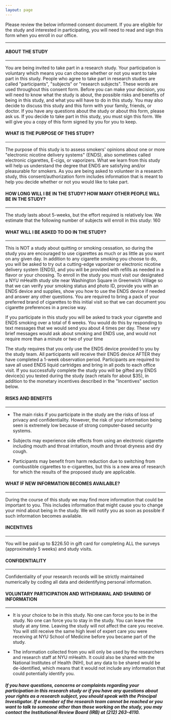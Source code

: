 ```yaml
---
layout: page
---
```


Please review the below informed consent document. If you are eligible for the study and interested in participating, you will need to read and sign this form when you enroll in our office. 

----------------------

#### ABOUT THE STUDY
----------------------
You are being invited to take part in a research study. Your participation is voluntary which means you can choose whether or not you want to take part in this study. People who agree to take part in research studies are called "participants", "subjects" or "research subjects". These words are used throughout this consent form. Before you can make your decision, you will need to know what the study is about, the possible risks and benefits of being in this study, and what you will have to do in this study. You may also decide to discuss this study and this form with your family, friends, or doctor. If you have any questions about the study or about this form, please ask us. If you decide to take part in this study, you must sign this form. We will give you a copy of this form signed by you for you to keep.

#### WHAT IS THE PURPOSE OF THIS STUDY?
----------------------
The purpose of this study is to assess smokers' opinions about one or more "electronic nicotine delivery systems" (ENDS), also sometimes called electronic cigarettes, E-cigs, or vaporizers. What we learn from this study will help us understand the degree that ENDS are satisfying and/or pleasurable for smokers. As you are being asked to volunteer in a research study, this consent/authorization form includes information that is meant to help you decide whether or not you would like to take part.

#### HOW LONG WILL I BE IN THE STUDY? HOW MANY OTHER PEOPLE WILL BE IN THE STUDY?
----------------------
The study lasts about 5-weeks, but the effort required is relatively low. We estimate that the following number of subjects will enroll in this study: 160 

#### WHAT WILL I BE ASKED TO DO IN THE STUDY?
----------------------
This is NOT a study about quitting or smoking cessation, so during the study you are encouraged to use cigarettes as much or as little as you want on any given day. In addition to any cigarette smoking you choose to do, you will be asked to try out a cutting-edge vaporizer or electronic nicotine delivery system (ENDS), and you will be provided with refills as needed in a flavor or your choosing. To enroll in the study you must visit our designated a NYU mHealth study site near Washington Square in Greenwich Village so that we can verify your smoking status and photo ID, provide you with an ENDS device and supplies, show you how to use the ENDS device if needed and answer any other questions. You are required to bring a pack of your preferred brand of cigarettes to this initial visit so that we can document you cigarette preferences in a precise way.

If you participate in this study you will be asked to track your cigarette and ENDS smoking over a total of 6 weeks. You would do this by responding to text messages that we would send you about 4 times per day. These very brief messages would ask about smoking and ENDS use, and would not require more than a minute or two of your time

The study requires that you only use the ENDS device provided to you by the study team. All participants will receive their ENDS device AFTER they have completed a 1-week observation period. Participants are required to save all used ENDS liquid cartridges and bring in all pods to each office visit. If you successfully complete the study you will be gifted any ENDS device(s) you tested during the study (each retails for about $35), in addition to the monetary incentives described in the "Incentives" section below.

#### RISKS AND BENEFITS
----------------------

+ The main risks if you participate in the study are the risks of loss of privacy and confidentiality. However, the risk of your information being seen is extremely low because of strong computer-based security systems.

+ Subjects may experience side effects from using an electronic cigarette including mouth and throat irritation, mouth and throat dryness and dry cough.

+ Participants may benefit from harm reduction due to switching from combustible cigarettes to e-cigarettes, but this is a new area of research for which the results of the proposed study are applicable.

#### WHAT IF NEW INFORMATION BECOMES AVAILABLE?
----------------------
During the course of this study we may find more information that could be important to you. This includes information that might cause you to change your mind about being in the study. We will notify you as soon as possible if such information becomes available.

#### INCENTIVES
----------------------
You will be paid up to $226.50 in gift card for completing ALL the surveys (approximately 5 weeks) and study visits. 

#### CONFIDENTIALITY
----------------------
Confidentiality of your research records will be strictly maintained numerically by coding all data and deidentifying personal information.

#### VOLUNTARY PARTICIPATION AND WITHDRAWAL AND SHARING OF INFORMATION
---------------------------------------------------------------------

+ It is your choice to be in this study. No one can force you to be in the study. No one can force you to stay in the study. You can leave the study at any time. Leaving the study will not affect the care you receive. You will still receive the same high level of expert care you were receiving at NYU School of Medicine before you became part of the study.

+ The information collected from you will only be used by the researchers and research staff at NYU mHealth. It could also be shared with the National Institutes of Health (NIH), but any data to be shared would be de-identified, which means that it would not include any information that could potentially identify you.

##### If you have questions, concerns or complaints regarding your participation in this research study or if you have any questions about your rights as a research subject, you should speak with the Principal Investigator.  If a member of the research team cannot be reached or you want to talk to someone other than those working on the study, you may contact the Institutional Review Board (IRB) at (212) 263-4110. 
